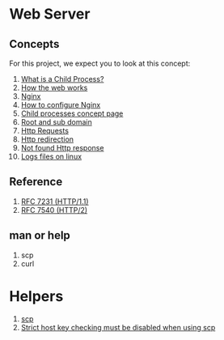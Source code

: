 # Web Server

## Concepts 
For this project, we expect you to look at this concept:
1. [What is a Child Process?](https://alx-intranet.hbtn.io/concepts/110)
2. [How the web works](https://alx-intranet.hbtn.io/rltoken/6TI3HiyFdwrbXWKVF24Gxw)
3. [Nginx](https://alx-intranet.hbtn.io/rltoken/vkVMGlaf39j2DWAQWzo6EA)
4. [How to configure Nginx](https://alx-intranet.hbtn.io/rltoken/zKrpVxWuUHVdW4URAjdFbw)
5. [Child processes concept page](https://alx-intranet.hbtn.io/rltoken/Ar18u5sRis1fkvkVgzdcqg)
6. [Root and sub domain](https://alx-intranet.hbtn.io/rltoken/xi3peVqYl02PfpHHHlCtxQ)
7. [Http Requests](https://alx-intranet.hbtn.io/rltoken/sBrrP4EAmI3NoYjIgZrUhw)
8. [Http redirection](https://alx-intranet.hbtn.io/rltoken/Eaa4ZuKvye941hTkP8VlBQ)
9. [Not found Http response](https://alx-intranet.hbtn.io/rltoken/eJSp2QFTY6jqqNtz8OVDEw)
10. [Logs files on linux](https://alx-intranet.hbtn.io/rltoken/7WMNY5CWD-CBrxmQrdmfPg)

## Reference
1. [RFC 7231 (HTTP/1.1)](https://alx-intranet.hbtn.io/rltoken/BGa6RrS0dnM6EdBGS_ZDUw)
2. [RFC 7540 (HTTP/2)](https://alx-intranet.hbtn.io/rltoken/IZ2fyYn1qNZ9RXXsg5vG1g)

## man or help
1. scp
2. curl

# Helpers
1. [scp](https://phoenixnap.com/kb/linux-scp-command)
2. [Strict host key checking must be disabled when using scp](https://serverfault.com/questions/330503/scp-without-known-hosts-check)

